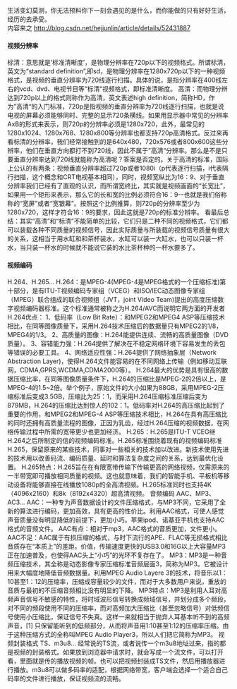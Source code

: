 生活变幻莫测，你无法预料你下一刻会遇见的是什么，而你能做的只有好好生活，经历的去承受。<br>
内容来之 http://blog.csdn.net/hejjunlin/article/details/52431887 <br>
#### 视频分辨率
标清：意思就是‘标准清晰度’，是物理分辨率在720p以下的视频格式。所谓标清，英文为“standard definition”,即sd，是物理分辨率在1280x720p以下的一种视频格式，是视频的垂直分辨率为720线逐行扫描。具体的说，是指分辨率在400线左右的vcd、dvd、电视节目等“标清“视频格式，即标准清晰度。
高清：而物理分辨达到720p以上的格式则称作为高清，英文表述high definition，简称HD，作为”高清“的入门标准，720p是指视频的垂直分辨率为720线逐行扫描，也就是说电视的屏幕必须能够同时、完整的显示720条横线。如果用显示器中常见的分辨率AxB的形式来表示，则720p的分辨率必须是1280x720，此外，最常见的1280x1024、1280x768、1280x800等分辨率也都支持720p高清格式。反过来再看标清的分辨率，我们经常接触到的是640x480，720x576或者800x600这些分辨率，他们在垂直方向都打不到720线，因此不属于”高清“分辨率。那么是不是只要垂直分辨率达到720线就能称为高清呢？答案是否定的。关于高清的标准，国际上公认的有两条：视频垂直分辨率超过720p或者1080i（p代表逐行扫描，i代表隔行扫描，这个概念和CRT电视基本相同），同时，视频宽纵比为16：9、对于垂直分辨率我们已经有了直观的认识，而所谓宽终比，其实就是视频画面的“长宽比”，如果用一个矩形来表示，那么它的长和宽的比例必须符合16：9--也就是我们俗称称的“宽屏”或者“宽银幕”。按照这个比例推算，则720p的分辨率至少为1280x720，这样才符合16：9的要求，因此这就是720p的标准分辨率。
看最后总结：其实“高清”和“标清”不能简单的比较，它们只是二种不同的视频格式，它们都可以装载各种不同质量的视频信号，因此实际质量与所装载的视频信号质量有很大的关系，这相当于用水缸和和茶杯装水，水缸可以装一大缸水，也可以只装一杯水，当只装一杯水的时候就不能说它装的水比茶杯种的一杯水要多了。
#### 视频编码
H.264、H.265...
H.264：是MPEG-4(MPEG-4是MPEG格式的一个压缩标准)第十部分，是有ITU-T视频编码专家组（VCEG）和ISO/IEC动态图像专家组（MPEG）联合组成的联合视频组（JVT，joint Video Team)提出的高度压缩数字视频编码器标准。这个标准通常被称之为H.264/AVC而说明它两方面的开发者
H.264优点：
1、低码率（Low Bit Rate）：和MPEG2和MPEG4 ASP等压缩技术相比，在同等图像质量下，采用H.264技术压缩后的数据量只有MPEG2的1/8，MPEG4的1/3。
2、高质量的图像：H.264能提供连续、流畅的高质量图像（DVD质量）。
3、容错能力强：H.264提供了解决在不稳定网络环境下容易发生的丢包等错误的必要工具。
4、网络适应性强：H.264提供了网络抽象层（Network Abstraction Layer)，使得H.264文件能容易的在不同网络上传输（例如移动互联网，CDMA,GPRS,WCDMA,CDMA2000等）。
H.264最大的优势是具有很高的数据压缩比率，在同等图像质量条件下，H.264的压缩比是MPEG-2的2倍以上，是MPEG-4的1.5~2倍。举个例子，原始文件的大小如果为88GB，采用MPEG-2压缩标准后变成3.5GB，压缩比为25：1，而采用H.264压缩标准压缩后变为879MB，H.264的压缩比达到惊人的102：1。低码率对H.264的高压缩比起到了重要的作用，和MPEG2和MPEG-4 ASP等压缩技术相比，H.264在具有高压缩比的同时还拥有高质量流程的图像，正因为乳齿，经过H.264压缩的视频数据，在网络传输过程中所需的宽带更少也更加经济。
H.265：H.265是ITU-T VCEG继H.264之后所制定的信的视频编码标准。H.265标准围绕着现有的视频编码标准H.265，保留原来的某些技术，同事对一些相关的技术加以改进。新技术使用先进的技术用以改善码流、编码质量、延时和算法复杂度之间的关系，达到最优化设置。
H.265特点：H.265旨在在有限宽带传输下传输更高的网络视频，仅需原来的一半带宽即可播放相同质量的视频。这也就意味着，我们的智能手机、平板机等移动设备将能够直接在线播放1080p的全高清视频。H.265标准同时也支持4K（4096x2160）和8k（8192x4320）超高清视频。
音频编码
AAC、MP3、AC3...
AAC：一种专为声音数据设计的文件压缩格式，与MP3不同，它采用了全新的算法进行编码，更加高效，具有更高的性价比。利用AAC格式，可使人感觉声音质量没有明显降低的前提下，更加小巧。苹果ipod、诺基亚手机也支持AAC格式的音频文件。
AAC有点：相对于mp3，AAC格式的音质更加，文件更小。
AAC不足：AAC属于有损压缩的格式，与时下流行的APE、FLAC等无损格式相比音质存在“本质上”的差距。价值，传输速度更快的USB3.0和16G以上大容量MP3正在加速普及，也使得AAC头上“小巧”的光环不复存在了。
MP3：MP3是一种音频压缩技术，其全称是动态影像专家压缩标准音频层面3，简称为MP3。它被设计用来大幅度地降低音频数据量。利用MPEG Audio Layere 3的技术，将音乐以1：10甚至1：12的压缩率，压缩成容量较少的文件，而对于大多数用户来说，重放的音质与最初的不压缩音频相比没有明显的下降。
MP3特点：MP3是利用人耳对高频声音信号不敏感的特性，将时域波形信号转换成频域信号，并划分成多个频段，对不同的频段使用不同的压缩率，而对高频加大压缩比（甚至忽略信号）对低频信号使用小压缩比，保证信号不失真。这样一来就相当于抛弃人耳基本听不到的高频声音，[1] 只保留能听到的低频部分，从而将声音用1∶10甚至1∶12的压缩率压缩。由于这种压缩方式的全称叫MPEG Audio Player3，所以人们把它简称为MP3。
视频封装格式 
TS、m3u8… 
经常说的TS流，或者说传一个m3u8地址过来，指的都是视频的封装格式。如果放到浏览器中请求时，就会写成一个流文件，可以打开看，里面就是传的播放视频的帧。也可以把视频封装成TS文件，然后用播放器进行播放。m3u8可以做多码率的适配，根据网络带宽，客户端会选择一个适合自己码率的文件进行播放，保证视频流的流畅。

